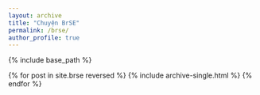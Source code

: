 ```yaml
---
layout: archive
title: "Chuyện BrSE"
permalink: /brse/
author_profile: true
---
```


{% include base_path %}

{% for post in site.brse reversed %}
  {% include archive-single.html %}
{% endfor %}
